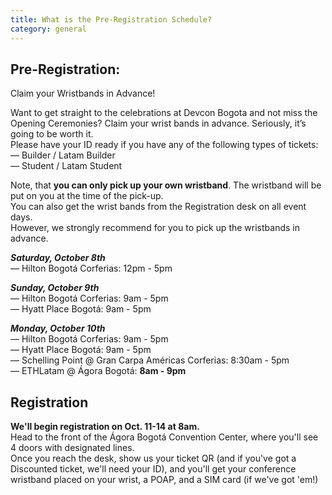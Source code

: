 ```yaml
---
title: What is the Pre-Registration Schedule?
category: general
---
```

## **P﻿re-Registration:** <br>
Claim your Wristbands in Advance!

Want to get straight to the celebrations at Devcon Bogota and not miss the Opening Ceremonies? Claim your wrist bands in advance. Seriously, it’s going to be worth it. <br>
Please have your ID ready if you have any of the following types of tickets: <br>
—﻿ Builder / Latam Builder <br>
—﻿ Student  / Latam Student <br>

Note, that **you can only pick up your own wristband**. The wristband will be put on you at the time of the pick-up. <br>
You can also get the wrist bands from the Registration desk on all event days. <br> However, we strongly recommend for you to pick up the wristbands in advance.


***Saturday, October 8th*** <br>
— Hilton Bogotá Corferias: 12pm - 5pm 

***Sunday, October 9th*** <br>
— Hilton Bogotá Corferias: 9am - 5pm <br>
— Hyatt Place Bogotá: 9am - 5pm

***Monday, October 10th*** <br>
— Hilton Bogotá Corferias: 9am - 5pm <br>
— Hyatt Place Bogotá: 9am - 5pm <br>
— Schelling Point @ Gran Carpa Américas Corferias: 8:30am - 5pm <br>
— ETHLatam @ Ágora Bogotá: **8am - 9pm** <br>

## **Registration**

**We'll begin registration on Oct. 11-14 at 8am.** <br>
H﻿ead to the front of the Ágora Bogotá Convention Center, where you'll see 4 doors with designated lines. <br>
O﻿nce you reach the desk, show us your ticket QR (and if you've got a Discounted ticket, we'll need your ID), and you'll get your conference wristband placed on your wrist, a POAP, and a SIM card (if we've got 'em!)